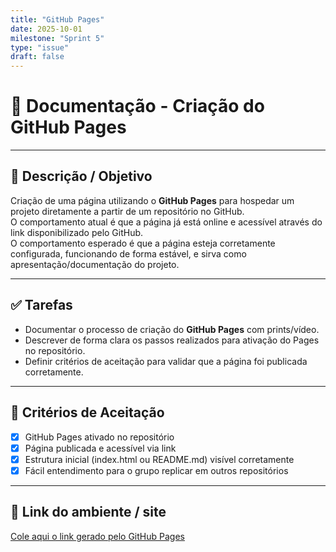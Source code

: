 ```yaml
---
title: "GitHub Pages"
date: 2025-10-01
milestone: "Sprint 5"
type: "issue"
draft: false
---
```


# 📄 Documentação - Criação do GitHub Pages

---

## 📝 Descrição / Objetivo  
Criação de uma página utilizando o **GitHub Pages** para hospedar um projeto diretamente a partir de um repositório no GitHub.  
O comportamento atual é que a página já está online e acessível através do link disponibilizado pelo GitHub.  
O comportamento esperado é que a página esteja corretamente configurada, funcionando de forma estável, e sirva como apresentação/documentação do projeto.  

---

## ✅ Tarefas  
- Documentar o processo de criação do **GitHub Pages** com prints/vídeo.  
- Descrever de forma clara os passos realizados para ativação do Pages no repositório.  
- Definir critérios de aceitação para validar que a página foi publicada corretamente.  

---

## 📌 Critérios de Aceitação  
- [x] GitHub Pages ativado no repositório  
- [x] Página publicada e acessível via link  
- [x] Estrutura inicial (index.html ou README.md) visível corretamente  
- [x] Fácil entendimento para o grupo replicar em outros repositórios  

---

## 🔗 Link do ambiente / site  
[Cole aqui o link gerado pelo GitHub Pages](https://unb-mds.github.io/2025-2-[OncoMap](https://unb-mds.github.io/2025-2-OncoMap/)/)